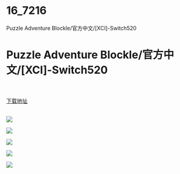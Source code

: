 # 16_7216
Puzzle Adventure Blockle/官方中文/[XCI]-Switch520
# Puzzle Adventure Blockle/官方中文/[XCI]-Switch520
 <br/></br>
[下载地址](https://www.switch520.cc/article/7216 "下载地址")
<br/></br>

<p><span><strong><img src="https://www.switch520.cc/muke_img/upload_art_editor_20201108-1_845eafca54dcac58dfbaf99dd5360e7c.jpg"></strong></span></p>
<p><span><strong><img src="https://www.switch520.cc/muke_img/upload_art_editor_20201108-1_ea0c9c3b0f925efd7d808623ca2d67c6.jpg"></strong></span></p>
<p><span><strong><img src="https://www.switch520.cc/muke_img/upload_art_editor_20201108-1_f7f900e0a81551b640a79a2f8615775f.jpg"></strong></span></p>
<p><span><strong><img src="https://www.switch520.cc/muke_img/upload_art_editor_20201108-1_fbc379254f175985459044cd110dc06b.jpg"></strong></span></p>
<p><span><strong><img src="https://www.switch520.cc/muke_img/upload_art_editor_20201108-1_b2f3b132c6f3ad082946674da93dddd8.jpg"></strong></span></p>
<p></p>
